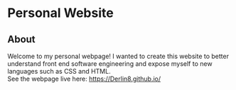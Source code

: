 # Personal Website
 About
-----

Welcome to my personal webpage! I wanted to create this website to better understand front end software engineering and expose myself to new languages such as CSS and HTML. <br /> See the webpage live here: https://Derlin8.github.io/


